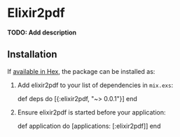 # Elixir2pdf

**TODO: Add description**

## Installation

If [available in Hex](https://hex.pm/docs/publish), the package can be installed as:

  1. Add elixir2pdf to your list of dependencies in `mix.exs`:

        def deps do
          [{:elixir2pdf, "~> 0.0.1"}]
        end

  2. Ensure elixir2pdf is started before your application:

        def application do
          [applications: [:elixir2pdf]]
        end

